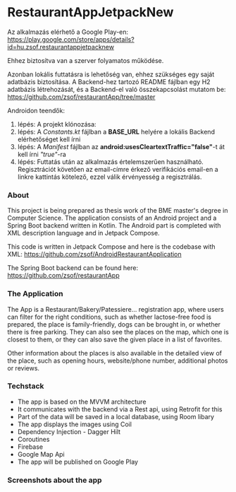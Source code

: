 # RestaurantAppJetpackNew

Az alkalmazás elérhető a Google Play-en: https://play.google.com/store/apps/details?id=hu.zsof.restaurantappjetpacknew

Ehhez biztosítva van a szerver folyamatos működése.

Azonban lokális futtatásra is lehetőség van, ehhez szükséges egy saját adatbázis biztosítása. 
A Backend-hez tartozó README fájlban egy H2 adatbázis létrehozását, és a Backend-el való összekapcsolást mutatom be:
https://github.com/zsof/restaurantApp/tree/master

Androidon teendők:
1. lépés: A projekt klónozása:
2. lépés: A *Constants.kt* fájlban a **BASE_URL** helyére a lokális Backend elérhetőséget kell írni
3. lépés: A *Manifest* fájlban az **android:usesCleartextTraffic="false"**-t át kell írni *"true"*-ra
4. lépés: Futtatás után az alkalmazás értelemszerűen használható. Regisztrációt követően az email-címre érkező verifikációs email-en a linkre kattintás kötelező, ezzel válik érvényesség a regisztrálás.

### About
This project is being prepared as thesis work of the BME master's degree in Computer Science. The application consists of an Android project and a Spring Boot backend written in Kotlin. The Android part is completed with XML description language and in Jetpack Compose.

This code is written in Jetpack Compose and here is the codebase with XML: https://github.com/zsof/AndroidRestaurantApplication

The Spring Boot backend can be found here: https://github.com/zsof/restaurantApp

### The Application
The App is a Restaurant/Bakery/Patessiere... registration app, where users can filter for the right conditions, such as whether lactose-free food is prepared, the place is family-friendly, dogs can be brought in, or whether there is free parking. They can also see the places on the map, which one is closest to them, or they can also save the given place in a list of favorites.

Other information about the places is also available in the detailed view of the place, such as opening hours, website/phone number, additional photos or reviews.

### Techstack
- The app is based on the MVVM architecture
- It communicates with the backend via a Rest api, using Retrofit for this
- Part of the data will be saved in a local database, using Room libary
- The app displays the images using Coil
- Dependency Injection - Dagger Hilt
- Coroutines
- Firebase
- Google Map Api
- The app will be published on Google Play

### Screenshots about the app
